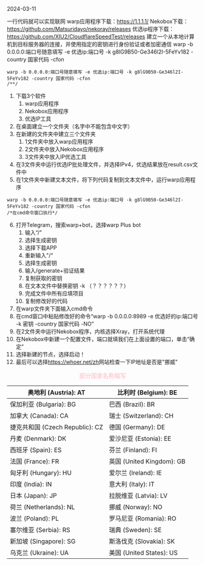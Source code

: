 2024-03-11

一行代码就可以实现联网
warp应用程序下载：<https://1.1.1.1/>
Nekobox下载：<https://github.com/Matsuridayo/nekoray/releases>
优选ip程序下载：<https://github.com/XIU2/CloudflareSpeedTest/releases>
建立一个从本地计算机到目标服务器的连接，并使用指定的密钥进行身份验证或者加密通信
warp -b 0.0.0.0:端口号随意填写 -e 优选ip:端口号 -k g8lG9B50-Ge346l2I-5FeYv182 -country 国家代码 -cfon
```
warp -b 0.0.0.0:端口号随意填写 -e 优选ip:端口号 -k g8lG9B50-Ge346l2I-5FeYv182 -country 国家代码 -cfon
/**/
```
1. 下载3个软件
	1. warp应用程序
	2. Nekobox应用程序
	3. 优选IP工具
2. 在桌面建立一个文件夹（名字中不能包含中文字）
3. 在新建的文件夹中建立三个文件夹
	1. 1文件夹中放入warp应用程序
	2. 2文件夹中放入Nekobox应用程序
	3. 3文件夹中放入IP优选工具
4.  在3文件夹中运行优选IP批处理文件，并选择IPv4，优选结果放在result.csv文件中
5. 在1文件夹中新建文本文件，将下列代码复制到文本文件中，运行warp应用程序
```
warp -b 0.0.0.0:端口号随意填写 -e 优选ip:端口号 -k g8lG9B50-Ge346l2I-5FeYv182 -country 国家代码 -cfon
/*在cmd命令窗口执行*/
```
6. 打开Telegram，搜索warp+bot，选择warp Plus bot
	1. 输入“/”
	2. 选择生成密钥
	3. 选择下载APP
	4. 重新输入"/"
	5. 选择生成密钥
	6. 输入/generate+验证结果
	7. 复制获取的密钥
	8. 在文本文件中替换密钥 -k （？？？？？？）
	9. 完成文件中所有应填项目
	10. 复制修改好的代码
7. 在warp文件夹下面输入cmd命令
8. 在cmd窗口中粘贴修改好的命令“warp -b 0.0.0.0:8989 -e 优选好的ip:端口号 -k 密钥 -country 国家代码 -NO”
9. 在2文件夹中运行Nekobox程序，内核选择Xray，打开系统代理
10. 在Nekobox中新建一个配置文件，端口就填我们在上面设置的端口，单击“确定”
11. 选择新建的节点，选择启动！
12. 最后可以选择<https://whoer.net/zh>网站检查一下IP地址是否是"挪威"

<p style="text-align:center;color:#FFB6C1;font-size:1.1em;">
部分国家名称缩写
</p>

| 奥地利 (Austria): AT          | 比利时 (Belgium): BE       |
| -------------------------- | ----------------------- |
| 保加利亚 (Bulgaria): BG        | 巴西 (Brazil): BR         |
| 加拿大 (Canada): CA           | 瑞士 (Switzerland): CH    |
| 捷克共和国 (Czech Republic): CZ | 德国 (Germany): DE        |
| 丹麦 (Denmark): DK           | 爱沙尼亚 (Estonia): EE      |
| 西班牙 (Spain): ES            | 芬兰 (Finland): FI        |
| 法国 (France): FR            | 英国 (United Kingdom): GB |
| 匈牙利 (Hungary): HU          | 爱尔兰 (Ireland): IE       |
| 印度 (India): IN             | 意大利 (Italy): IT         |
| 日本 (Japan): JP             | 拉脱维亚 (Latvia): LV       |
| 荷兰 (Netherlands): NL       | 挪威 (Norway): NO         |
| 波兰 (Poland): PL            | 罗马尼亚 (Romania): RO      |
| 塞尔维亚 (Serbia): RS          | 瑞典 (Sweden): SE         |
| 新加坡 (Singapore): SG        | 斯洛伐克 (Slovakia): SK     |
| 乌克兰 (Ukraine): UA          | 美国 (United States): US  |
